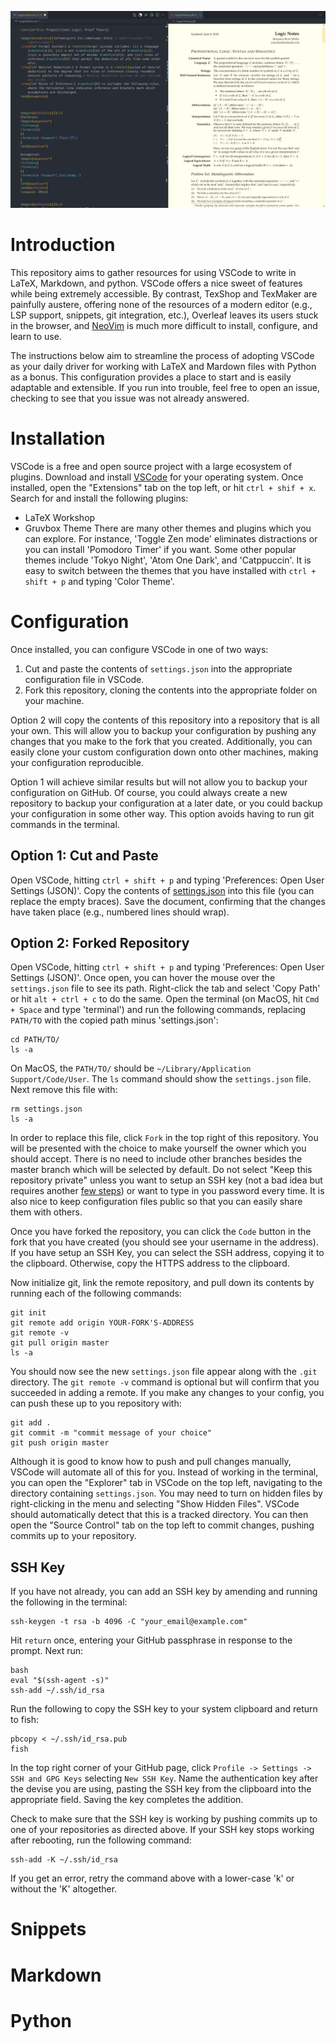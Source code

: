 ![Screenshot of the configuration](images/screenshot.png)

# Introduction

This repository aims to gather resources for using VSCode to write in LaTeX, Markdown, and python.
VSCode offers a nice sweet of features while being extremely accessible.
By contrast, TexShop and TexMaker are painfully austere, offering none of the resources of a modern editor (e.g., LSP support, snippets, git integration, etc.), Overleaf leaves its users stuck in the browser, and [NeoVim](https://github.com/benbrastmckie/.config) is much more difficult to install, configure, and learn to use.

The instructions below aim to streamline the process of adopting VSCode as your daily driver for working with LaTeX and Mardown files with Python as a bonus.
This configuration provides a place to start and is easily adaptable and extensible.
If you run into trouble, feel free to open an issue, checking to see that you issue was not already answered.

# Installation

VSCode is a free and open source project with a large ecosystem of plugins.
Download and install [VSCode](https://code.visualstudio.com/) for your operating system.
Once installed, open the "Extensions" tab on the top left, or hit `ctrl + shif + x`.
Search for and install the following plugins:
  - LaTeX Workshop
  - Gruvbox Theme
There are many other themes and plugins which you can explore.
For instance, 'Toggle Zen mode' eliminates distractions or you can install 'Pomodoro Timer' if you want.
Some other popular themes include 'Tokyo Night', 'Atom One Dark', and 'Catppuccin'.
It is easy to switch between the themes that you have installed with `ctrl + shift + p` and typing 'Color Theme'.

# Configuration

Once installed, you can configure VSCode in one of two ways:

1. Cut and paste the contents of `settings.json` into the appropriate configuration file in VSCode.
2. Fork this repository, cloning the contents into the appropriate folder on your machine.

Option 2 will copy the contents of this repository into a repository that is all your own.
This will allow you to backup your configuration by pushing any changes that you make to the fork that you created.
Additionally, you can easily clone your custom configuration down onto other machines, making your configuration reproducible.

Option 1 will achieve similar results but will not allow you to backup your configuration on GitHub.
Of course, you could always create a new repository to backup your configuration at a later date, or you could backup your configuration in some other way.
This option avoids having to run git commands in the terminal.

## Option 1: Cut and Paste

Open VSCode, hitting `ctrl + shift + p` and typing 'Preferences: Open User Settings (JSON)'.
Copy the contents of [settings.json](https://github.com/benbrastmckie/VSCode/blob/master/settings.json) into this file (you can replace the empty braces).
Save the document, confirming that the changes have taken place (e.g., numbered lines should wrap).

## Option 2: Forked Repository

Open VSCode, hitting `ctrl + shift + p` and typing 'Preferences: Open User Settings (JSON)'.
Once open, you can hover the mouse over the `settings.json` file to see its path.
Right-click the tab and select 'Copy Path' or hit `alt + ctrl + c` to do the same.
Open the terminal (on MacOS, hit `Cmd + Space` and type 'terminal') and run the following commands, replacing `PATH/TO` with the copied path minus 'settings.json':

```
cd PATH/TO/
ls -a
```

On MacOS, the `PATH/TO/` should be `~/Library/Application Support/Code/User`.
The `ls` command should show the `settings.json` file.
Next remove this file with:

```
rm settings.json
ls -a
```

In order to replace this file, click `Fork` in the top right of this repository.
You will be presented with the choice to make yourself the owner which you should accept.
There is no need to include other branches besides the master branch which will be selected by default.
Do not select "Keep this repository private" unless you want to setup an SSH key (not a bad idea but requires another [few steps](##SSH-Key)) or want to type in you password every time.
It is also nice to keep configuration files public so that you can easily share them with others.

Once you have forked the repository, you can click the `Code` button in the fork that you have created (you should see your username in the address).
If you have setup an SSH Key, you can select the SSH address, copying it to the clipboard.
Otherwise, copy the HTTPS address to the clipboard.

Now initialize git, link the remote repository, and pull down its contents by running each of the following commands:

```
git init
git remote add origin YOUR-FORK'S-ADDRESS
git remote -v
git pull origin master
ls -a
```

You should now see the new `settings.json` file appear along with the `.git` directory.
The `git remote -v` command is optional but will confirm that you succeeded in adding a remote.
If you make any changes to your config, you can push these up to you repository with:

```
git add . 
git commit -m "commit message of your choice"
git push origin master
```

Although it is good to know how to push and pull changes manually, VSCode will automate all of this for you.
Instead of working in the terminal, you can open the "Explorer" tab in VSCode on the top left, navigating to the directory containing `settings.json`.
You may need to turn on hidden files by right-clicking in the menu and selecting "Show Hidden Files".
VSCode should automatically detect that this is a tracked directory.
You can then open the "Source Control" tab on the top left to commit changes, pushing commits up to your repository.

## SSH Key

If you have not already, you can add an SSH key by amending and running the following in the terminal:

```
ssh-keygen -t rsa -b 4096 -C "your_email@example.com"
```

Hit `return` once, entering your GitHub passphrase in response to the prompt.
Next run:

```
bash
eval "$(ssh-agent -s)"
ssh-add ~/.ssh/id_rsa
```

Run the following to copy the SSH key to your system clipboard and return to fish:

```
pbcopy < ~/.ssh/id_rsa.pub
fish
```

In the top right corner of your GitHub page, click `Profile -> Settings -> SSH and GPG Keys` selecting `New SSH Key`.
Name the authentication key after the devise you are using, pasting the SSH key from the clipboard into the appropriate field.
Saving the key completes the addition.

Check to make sure that the SSH key is working by pushing commits up to one of your repositories as directed above.
If your SSH key stops working after rebooting, run the following command:

```
ssh-add -K ~/.ssh/id_rsa
```

If you get an error, retry the command above with a lower-case 'k' or without the 'K' altogether.

# Snippets

# Markdown

# Python
